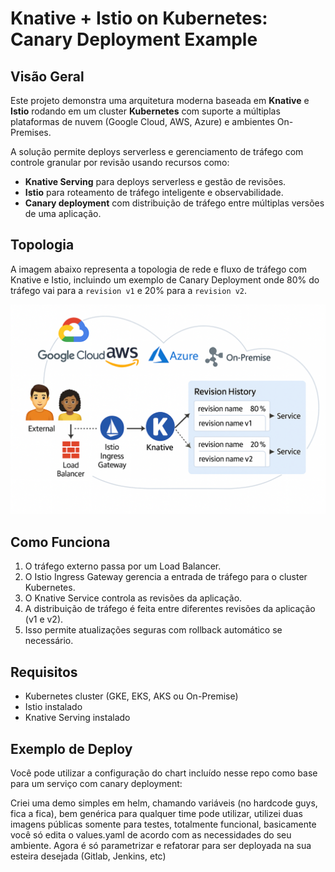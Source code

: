 # Knative + Istio on Kubernetes: Canary Deployment Example

## Visão Geral

Este projeto demonstra uma arquitetura moderna baseada em **Knative** e **Istio** rodando em um cluster **Kubernetes** com suporte a múltiplas plataformas de nuvem (Google Cloud, AWS, Azure) e ambientes On-Premises.

A solução permite deploys serverless e gerenciamento de tráfego com controle granular por revisão usando recursos como:

- **Knative Serving** para deploys serverless e gestão de revisões.
- **Istio** para roteamento de tráfego inteligente e observabilidade.
- **Canary deployment** com distribuição de tráfego entre múltiplas versões de uma aplicação.

## Topologia

A imagem abaixo representa a topologia de rede e fluxo de tráfego com Knative e Istio, incluindo um exemplo de Canary Deployment onde 80% do tráfego vai para a `revision v1` e 20% para a `revision v2`.

![Canary Deployment Topology](./canary-topology.png)

## Como Funciona

1. O tráfego externo passa por um Load Balancer.
2. O Istio Ingress Gateway gerencia a entrada de tráfego para o cluster Kubernetes.
3. O Knative Service controla as revisões da aplicação.
4. A distribuição de tráfego é feita entre diferentes revisões da aplicação (v1 e v2).
5. Isso permite atualizações seguras com rollback automático se necessário.

## Requisitos

- Kubernetes cluster (GKE, EKS, AKS ou On-Premise)
- Istio instalado
- Knative Serving instalado

## Exemplo de Deploy

Você pode utilizar a configuração do chart incluído nesse repo como base para um serviço com canary deployment:

Criei uma demo simples em helm, chamando variáveis (no hardcode guys, fica a fica), bem genérica para qualquer time pode utilizar, utilizei duas imagens públicas somente para testes, totalmente funcional, basicamente você só edita o values.yaml de acordo com as necessidades do seu ambiente.
Agora é só parametrizar e refatorar para ser deployada na sua esteira desejada (Gitlab, Jenkins, etc)
